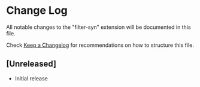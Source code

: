 # Change Log

All notable changes to the "filter-syn" extension will be documented in this file.

Check [Keep a Changelog](http://keepachangelog.com/) for recommendations on how to structure this file.

## [Unreleased]

- Initial release